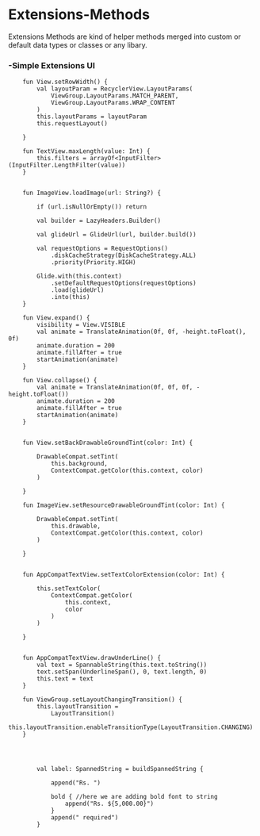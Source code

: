 # Extensions-Methods
Extensions Methods are kind of helper methods merged into custom or default data types or classes or any libary.

### -Simple Extensions  UI


        fun View.setRowWidth() {
            val layoutParam = RecyclerView.LayoutParams(
                ViewGroup.LayoutParams.MATCH_PARENT,
                ViewGroup.LayoutParams.WRAP_CONTENT
            )
            this.layoutParams = layoutParam
            this.requestLayout()

        }

        fun TextView.maxLength(value: Int) {
            this.filters = arrayOf<InputFilter>(InputFilter.LengthFilter(value))
        }


        fun ImageView.loadImage(url: String?) {

            if (url.isNullOrEmpty()) return

            val builder = LazyHeaders.Builder()

            val glideUrl = GlideUrl(url, builder.build())

            val requestOptions = RequestOptions()
                .diskCacheStrategy(DiskCacheStrategy.ALL)
                .priority(Priority.HIGH)

            Glide.with(this.context)
                .setDefaultRequestOptions(requestOptions)
                .load(glideUrl)
                .into(this)
        }

        fun View.expand() {
            visibility = View.VISIBLE
            val animate = TranslateAnimation(0f, 0f, -height.toFloat(), 0f)
            animate.duration = 200
            animate.fillAfter = true
            startAnimation(animate)
        }

        fun View.collapse() {
            val animate = TranslateAnimation(0f, 0f, 0f, -height.toFloat())
            animate.duration = 200
            animate.fillAfter = true
            startAnimation(animate)
        }


        fun View.setBackDrawableGroundTint(color: Int) {

            DrawableCompat.setTint(
                this.background,
                ContextCompat.getColor(this.context, color)
            )

        }

        fun ImageView.setResourceDrawableGroundTint(color: Int) {

            DrawableCompat.setTint(
                this.drawable,
                ContextCompat.getColor(this.context, color)
            )

        }


        fun AppCompatTextView.setTextColorExtension(color: Int) {

            this.setTextColor(
                ContextCompat.getColor(
                    this.context,
                    color
                )
            )

        }


        fun AppCompatTextView.drawUnderLine() {
            val text = SpannableString(this.text.toString())
            text.setSpan(UnderlineSpan(), 0, text.length, 0)
            this.text = text
        }

        fun ViewGroup.setLayoutChangingTransition() {
            this.layoutTransition =
                LayoutTransition()
            this.layoutTransition.enableTransitionType(LayoutTransition.CHANGING)
        }



      
            val label: SpannedString = buildSpannedString {

                append("Rs. ")

                bold { //here we are adding bold font to string
                    append("Rs. ${5,000.00}")
                }
                append(" required")
            }
